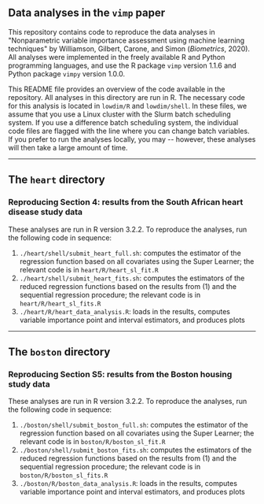 ## Data analyses in the `vimp` paper

This repository contains code to reproduce the data analyses in "Nonparametric variable importance assessment using machine learning techniques" by Williamson, Gilbert, Carone, and Simon (*Biometrics*, 2020). All analyses were implemented in the freely available R and Python programming languages, and use the R package `vimp` version 1.1.6 and Python package `vimpy` version 1.0.0.

This README file provides an overview of the code available in the repository. All analyses in this directory are run in R. The necessary code for this analysis is located in `lowdim/R` and `lowdim/shell`. In these files, we assume that you use a Linux cluster with the Slurm batch scheduling system. If you use a difference batch scheduling system, the individual code files are flagged with the line where you can change batch variables. If you prefer to run the analyses locally, you may -- however, these analyses will then take a large amount of time.

-----

## The `heart` directory


### Reproducing Section 4: results from the South African heart disease study data

These analyses are run in R version 3.2.2. To reproduce the analyses, run the following code in sequence:

1. `./heart/shell/submit_heart_full.sh`: computes the estimator of the regression function based on all covariates using the Super Learner; the relevant code is in `heart/R/heart_sl_fit.R`
2. `./heart/shell/submit_heart_fits.sh`: computes the estimators of the reduced regression functions based on the results from (1) and the sequential regression procedure; the relevant code is in `heart/R/heart_sl_fits.R`
2. `./heart/R/heart_data_analysis.R`: loads in the results, computes variable importance point and interval estimators, and produces plots

-----

## The `boston` directory

### Reproducing Section S5: results from the Boston housing study data

These analyses are run in R version 3.2.2. To reproduce the analyses, run the following code in sequence:

1. `./boston/shell/submit_boston_full.sh`: computes the estimator of the regression function based on all covariates using the Super Learner; the relevant code is in `boston/R/boston_sl_fit.R`
2. `./boston/shell/submit_boston_fits.sh`: computes the estimators of the reduced regression functions based on the results from (1) and the sequential regression procedure; the relevant code is in `boston/R/boston_sl_fits.R`
2. `./boston/R/boston_data_analysis.R`: loads in the results, computes variable importance point and interval estimators, and produces plots
